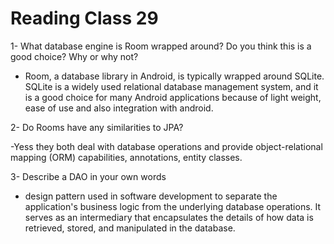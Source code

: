 # Reading Class 29

1- What database engine is Room wrapped around? Do you think this is a good choice? Why or why not?

- Room, a database library in Android, is typically wrapped around SQLite. SQLite is a widely used relational database management system, and it is a good choice for many Android applications because of light weight, ease of use and also integration with android.

2- Do Rooms have any similarities to JPA?

-Yess they both deal with database operations and provide object-relational mapping (ORM) capabilities, annotations, entity classes.

3- Describe a DAO in your own words

- design pattern used in software development to separate the application's business logic from the underlying database operations. It serves as an intermediary that encapsulates the details of how data is retrieved, stored, and manipulated in the database.
